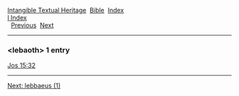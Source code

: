[Intangible Textual Heritage](../../index)  [Bible](../index) 
[Index](index)   
[l Index](_l_)  
  [Previous](c06703)  [Next](c06705) 

------------------------------------------------------------------------

### &lt;lebaoth&gt; 1 entry

[Jos 15:32](../kjv/jos015.htm#032)  

------------------------------------------------------------------------

[Next: lebbaeus (1)](c06705)
